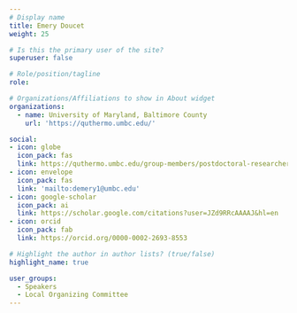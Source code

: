 ```yaml
---
# Display name
title: Emery Doucet
weight: 25

# Is this the primary user of the site?
superuser: false

# Role/position/tagline
role: 

# Organizations/Affiliations to show in About widget
organizations:
  - name: University of Maryland, Baltimore County
    url: 'https://quthermo.umbc.edu/'

social:
- icon: globe
  icon_pack: fas
  link: https://quthermo.umbc.edu/group-members/postdoctoral-researchers/emery/
- icon: envelope
  icon_pack: fas
  link: 'mailto:demery1@umbc.edu'
- icon: google-scholar
  icon_pack: ai
  link: https://scholar.google.com/citations?user=JZd9RRcAAAAJ&hl=en
- icon: orcid
  icon_pack: fab
  link: https://orcid.org/0000-0002-2693-8553

# Highlight the author in author lists? (true/false)
highlight_name: true

user_groups:
  - Speakers
  - Local Organizing Committee
---
```

